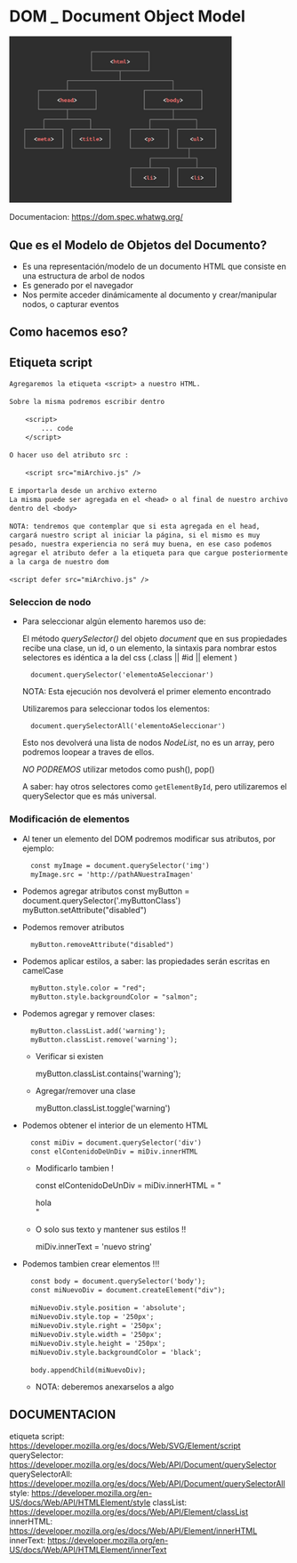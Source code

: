 # DOM \_ Document Object Model

<img src='./dom.jpg' width='400px'>

Documentacion: https://dom.spec.whatwg.org/

## Que es el Modelo de Objetos del Documento?

- Es una representación/modelo de un documento HTML que consiste en una estructura de arbol de nodos
- Es generado por el navegador
- Nos permite acceder dinámicamente al documento y crear/manipular nodos, o capturar eventos

## Como hacemos eso?

## Etiqueta script

    Agregaremos la etiqueta <script> a nuestro HTML.

    Sobre la misma podremos escribir dentro

        <script>
            ... code
        </script>

    O hacer uso del atributo src :

        <script src="miArchivo.js" />

    E importarla desde un archivo externo
    La misma puede ser agregada en el <head> o al final de nuestro archivo dentro del <body>

    NOTA: tendremos que contemplar que si esta agregada en el head, cargará nuestro script al iniciar la página, si el mismo es muy pesado, nuestra experiencia no será muy buena, en ese caso podemos agregar el atributo defer a la etiqueta para que cargue posteriormente a la carga de nuestro dom

    <script defer src="miArchivo.js" />

### Seleccion de nodo

- Para seleccionar algún elemento haremos uso de:

  El método _querySelector()_ del objeto _document_ que en sus propiedades recibe una clase, un id, o un elemento, la sintaxis para nombrar estos selectores es idéntica a la del css (.class || #id || element )

        document.querySelector('elementoASeleccionar')

  NOTA: Esta ejecución nos devolverá el primer elemento encontrado

  Utilizaremos para seleccionar todos los elementos:

        document.querySelectorAll('elementoASeleccionar')

  Esto nos devolverá una lista de nodos _NodeList_, no es un array, pero podremos loopear a traves de ellos.

  _NO PODREMOS_ utilizar metodos como push(), pop()

  A saber: hay otros selectores como `getElementById`, pero utilizaremos el querySelector que es más universal.

### Modificación de elementos

- Al tener un elemento del DOM podremos modificar sus atributos, por ejemplo:

        const myImage = document.querySelector('img')
        myImage.src = 'http://pathANuestraImagen'

- Podemos agregar atributos
  const myButton = document.querySelector('.myButtonClass')
  myButton.setAttribute("disabled")

- Podemos remover atributos

        myButton.removeAttribute("disabled")

- Podemos aplicar estilos, a saber: las propiedades serán escritas en camelCase

        myButton.style.color = "red";
        myButton.style.backgroundColor = "salmon";

- Podemos agregar y remover clases:

        myButton.classList.add('warning');
        myButton.classList.remove('warning');

  - Verificar si existen

    myButton.classList.contains('warning');

  - Agregar/remover una clase

    myButton.classList.toggle('warning')

- Podemos obtener el interior de un elemento HTML

        const miDiv = document.querySelector('div')
        const elContenidoDeUnDiv = miDiv.innerHTML

  - Modificarlo tambien !

    const elContenidoDeUnDiv = miDiv.innerHTML = "<div>hola<div>"

  - O solo sus texto y mantener sus estilos !!

    miDiv.innerText = 'nuevo string'

- Podemos tambien crear elementos !!!

        const body = document.querySelector('body');
        const miNuevoDiv = document.createElement("div");

        miNuevoDiv.style.position = 'absolute';
        miNuevoDiv.style.top = '250px';
        miNuevoDiv.style.right = '250px';
        miNuevoDiv.style.width = '250px';
        miNuevoDiv.style.height = '250px';
        miNuevoDiv.style.backgroundColor = 'black';

        body.appendChild(miNuevoDiv);

  - NOTA: deberemos anexarselos a algo

## DOCUMENTACION

etiqueta script: https://developer.mozilla.org/es/docs/Web/SVG/Element/script
querySelector: https://developer.mozilla.org/es/docs/Web/API/Document/querySelector
querySelectorAll: https://developer.mozilla.org/es/docs/Web/API/Document/querySelectorAll
style: https://developer.mozilla.org/en-US/docs/Web/API/HTMLElement/style
classList: https://developer.mozilla.org/es/docs/Web/API/Element/classList
innerHTML: https://developer.mozilla.org/es/docs/Web/API/Element/innerHTML
innerText: https://developer.mozilla.org/en-US/docs/Web/API/HTMLElement/innerText
